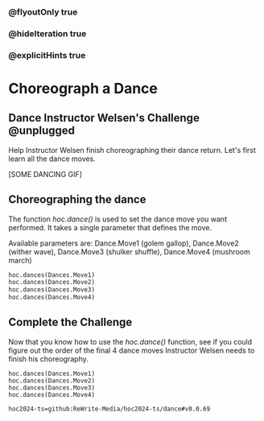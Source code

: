 ### @flyoutOnly true
### @hideIteration true
### @explicitHints true

# Choreograph a Dance

## Dance Instructor Welsen's Challenge @unplugged
Help Instructor Welsen finish choreographing their dance return. Let's first learn all the dance moves.

[SOME DANCING GIF]

## Choreographing the dance
The function *hoc.dance()* is used to set the dance move you want performed. It takes a single parameter that defines the move. 

Available parameters are:
Dance.Move1 (golem gallop), Dance.Move2 (wither wave), Dance.Move3 (shulker shuffle), Dance.Move4 (mushroom march)


```python
hoc.dances(Dances.Move1)
hoc.dances(Dances.Move2)
hoc.dances(Dances.Move3)
hoc.dances(Dances.Move4)
```

## Complete the Challenge 
Now that you know how to use the *hoc.dance()* function, see if you could figure out the order of the final 4 dance moves Instructor Welsen needs to finish his choreography.


```python-template
hoc.dances(Dances.Move1)
hoc.dances(Dances.Move2)
hoc.dances(Dances.Move3)
hoc.dances(Dances.Move4)
```

```package
hoc2024-ts=github:ReWrite-Media/hoc2024-ts/dance#v0.0.69
```